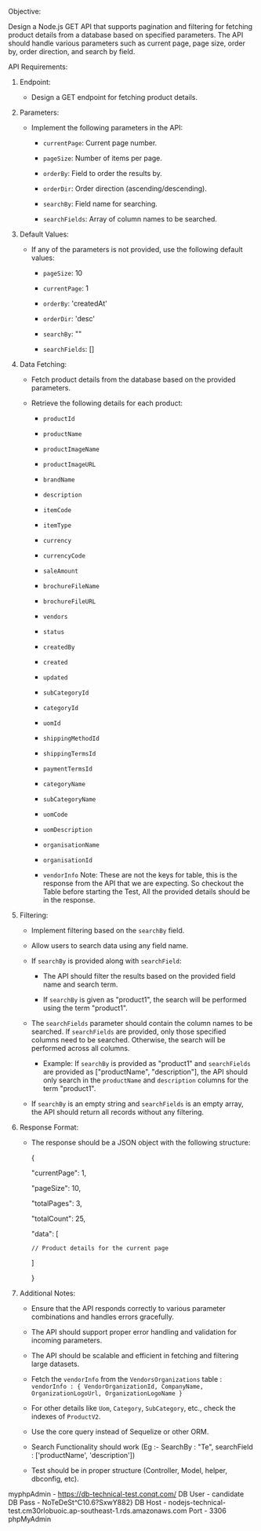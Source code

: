 Objective:

Design a Node.js GET API that supports pagination and filtering for fetching product details from a database based on specified parameters. The API should handle various parameters such as current page, page size, order by, order direction, and search by field.
 
API Requirements:
 
1. Endpoint:

   - Design a GET endpoint for fetching product details.
 
2. Parameters:

   - Implement the following parameters in the API:

     - `currentPage`: Current page number.

     - `pageSize`: Number of items per page.

     - `orderBy`: Field to order the results by.

     - `orderDir`: Order direction (ascending/descending).

     - `searchBy`: Field name for searching.

     - `searchFields`: Array of column names to be searched.
 
3. Default Values:

   - If any of the parameters is not provided, use the following default values:

     - `pageSize`: 10

     - `currentPage`: 1

     - `orderBy`: 'createdAt'

     - `orderDir`: 'desc'

     - `searchBy`: ""

     - `searchFields`: []
 
4. Data Fetching:

   - Fetch product details from the database based on the provided parameters.

   - Retrieve the following details for each product:

     - `productId`

     - `productName`

     - `productImageName`

     - `productImageURL`

     - `brandName`

     - `description`

     - `itemCode`

     - `itemType`

     - `currency`

     - `currencyCode`

     - `saleAmount`

     - `brochureFileName`

     - `brochureFileURL`

     - `vendors`

     - `status`

     - `createdBy`

     - `created`

     - `updated`

     - `subCategoryId`

     - `categoryId`

     - `uomId`

     - `shippingMethodId`

     - `shippingTermsId`

     - `paymentTermsId`

     - `categoryName`

     - `subCategoryName`

     - `uomCode`

     - `uomDescription`

     - `organisationName`

     - `organisationId`

     - `vendorInfo`
Note: These are not the keys for table, this is the response from the API that we are expecting. So checkout the Table before starting the Test, All the provided details should be in the response.
 
5. Filtering:

   - Implement filtering based on the `searchBy` field.

   - Allow users to search data using any field name.

   - If `searchBy` is provided along with `searchField`:

     - The API should filter the results based on the provided field name and search term.

     - If `searchBy` is given as "product1", the search will be performed using the term "product1".

   - The `searchFields` parameter should contain the column names to be searched. If `searchFields` are provided, only those specified columns need to be searched. Otherwise, the search will be performed across all columns.

     - Example: If `searchBy` is provided as "product1" and `searchFields` are provided as ["productName", "description"], the API should only search in the `productName` and `description` columns for the term "product1".

   - If `searchBy` is an empty string and `searchFields` is an empty array, the API should return all records without any filtering.
 
6. Response Format:

   - The response should be a JSON object with the following structure:

     {

       "currentPage": 1,

       "pageSize": 10,

       "totalPages": 3,

       "totalCount": 25,

       "data": [

         // Product details for the current page

       ]

     }
 
7. Additional Notes:

   - Ensure that the API responds correctly to various parameter combinations and handles errors gracefully.

   - The API should support proper error handling and validation for incoming parameters.

   - The API should be scalable and efficient in fetching and filtering large datasets.

   - Fetch the `vendorInfo` from the `VendorsOrganizations` table : 
           `vendorInfo : {
                                      VendorOrganizationId, CompanyName, OrganizationLogoUrl, OrganizationLogoName
                                 }`

   - For other details like `Uom`, `Category`, `SubCategory`, etc., check the indexes of `ProductV2`.

   - Use the core query instead of Sequelize or other ORM.
   - Search Functionality should work (Eg :- SearchBy : "Te", searchField : ['productName', 'description'])

   - Test should be in proper structure (Controller, Model, helper, dbconfig, etc).
 
 
 
myphpAdmin - https://db-technical-test.conqt.com/
DB User - candidate
DB Pass - NoTeDeSt^C10.6?SxwY882}
DB Host - nodejs-technical-test.cm30rlobuoic.ap-southeast-1.rds.amazonaws.com
Port  - 3306
phpMyAdmin
 